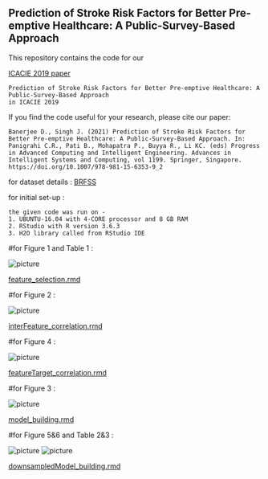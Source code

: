 ## Prediction of Stroke Risk Factors for Better Pre-emptive Healthcare: A Public-Survey-Based Approach

 This repository contains the code for our <p><a href="https://doi.org/10.1007/978-981-15-6353-9_2">ICACIE 2019 paper </a></p>
 
 ```Debayan Banerjee and Jagannath Singh
 Prediction of Stroke Risk Factors for Better Pre-emptive Healthcare: A Public-Survey-Based Approach
 in ICACIE 2019
 ```

If you find the code useful for your research, please cite our paper:

```
Banerjee D., Singh J. (2021) Prediction of Stroke Risk Factors for Better Pre-emptive Healthcare: A Public-Survey-Based Approach. In: Panigrahi C.R., Pati B., Mohapatra P., Buyya R., Li KC. (eds) Progress in Advanced Computing and Intelligent Engineering. Advances in Intelligent Systems and Computing, vol 1199. Springer, Singapore. https://doi.org/10.1007/978-981-15-6353-9_2
```
for dataset details :
<a href="https://www.cdc.gov/brfss/annual_data/annual_data.htm">BRFSS </a>

for initial set-up : 
```
the given code was run on -
1. UBUNTU-16.04 with 4-CORE processor and 8 GB RAM
2. RStudio with R version 3.6.3
3. H2O library called from RStudio IDE
```
#for Figure 1 and Table 1 : 

![picture](main/images/Figure1.png)

<p><a href="feature_selection.rmd ">feature_selection.rmd </a></p>

#for Figure 2 : 

![picture](main/images/Figure2.png)

<p><a href="interFeature_correlation.rmd ">interFeature_correlation.rmd </a></p>

#for Figure 4 : 

![picture](main/images/Figure4.png)

<p><a href="featureTarget_correlation.rmd ">featureTarget_correlation.rmd </a></p>

#for Figure 3 : 

![picture](main/images/Figure3.png)

<p><a href="model_building.rmd ">model_building.rmd </a></p>

#for Figure 5&6 and Table 2&3 :

![picture](main/images/Figure5.png)
![picture](main/images/Figure6.png)

<p><a href="downsampledModel_building.rmd">downsampledModel_building.rmd </a></p>
